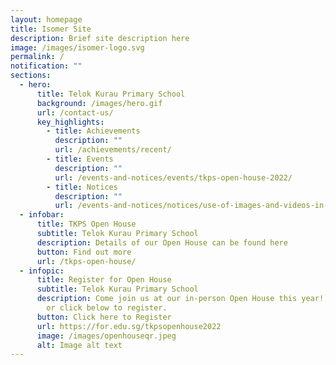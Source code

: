 ```yaml
---
layout: homepage
title: Isomer Site
description: Brief site description here
image: /images/isomer-logo.svg
permalink: /
notification: ""
sections:
  - hero:
      title: Telok Kurau Primary School
      background: /images/hero.gif
      url: /contact-us/
      key_highlights:
        - title: Achievements
          description: ""
          url: /achievements/recent/
        - title: Events
          description: ""
          url: /events-and-notices/events/tkps-open-house-2022/
        - title: Notices
          description: ""
          url: /events-and-notices/notices/use-of-images-and-videos-in-publication/
  - infobar:
      title: TKPS Open House
      subtitle: Telok Kurau Primary School
      description: Details of our Open House can be found here
      button: Find out more
      url: /tkps-open-house/
  - infopic:
      title: Register for Open House
      subtitle: Telok Kurau Primary School
      description: Come join us at our in-person Open House this year!  Scan QR code
        or click below to register.
      button: Click here to Register
      url: https://for.edu.sg/tkpsopenhouse2022
      image: /images/openhouseqr.jpeg
      alt: Image alt text
---
```


